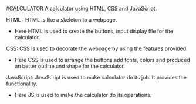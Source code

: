 #CALCULATOR
A calculator using HTML, CSS and JavaScript.

HTML : HTML is like a skeleton to a webpage. 
- Here HTML is used to create the buttons, input display file for the calculator.

CSS: CSS is used to decorate the webpage by using the features provided.
- Here CSS is used to arrange the buttons,add fonts, colors and produced an better outline and shape for the calculator.

JavaScript: JavaScript is used to make calculator do its job. It provides the functionality.
- Here JS is used to make the calculator do its operations.
